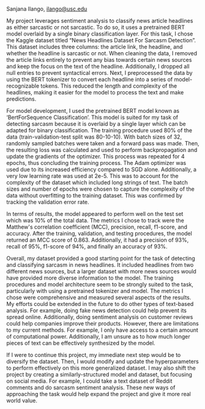 ﻿Sanjana Ilango, ilango@usc.edu

My project leverages sentiment analysis to classify news article headlines as either sarcastic or not sarcastic. To do so, it uses a pretrained BERT model overlaid by a single binary classification layer. For this task, I chose the Kaggle dataset titled “News Headlines Dataset For Sarcasm Detection”. This dataset includes three columns: the article link, the headline, and whether the headline is sarcastic or not. When cleaning the data, I removed the article links entirely to prevent any bias towards certain news sources and keep the focus on the text of the headline. Additionally, I dropped all null entries to prevent syntactical errors. Next, I preprocessed the data by using the BERT tokenizer to convert each headline into a series of model-recognizable tokens. This reduced the length and complexity of the headlines, making it easier for the model to process the text and make predictions.

For model development, I used the pretrained BERT model known as ‘BertForSequence Classification’. This model is suited for my task of detecting sarcasm because it is overlaid by a single layer which can be adapted for binary classification. The training procedure used 80% of the data (train-validation-test split was 80-10-10). With batch sizes of 32, randomly sampled batches were taken and a forward pass was made. Then, the resulting loss was calculated and used to perform backpropagation and update the gradients of the optimizer. This process was repeated for 4 epochs, thus concluding the training process. The Adam optimizer was used due to its increased efficiency compared to SGD alone. Additionally, a very low learning rate was used at 2e-5. This was to account for the complexity of the dataset which included long strings of text. The batch sizes and number of epochs were chosen to capture the complexity of the data without overfitting to the training dataset. This was confirmed by tracking the validation error rate.

In terms of results, the model appeared to perform well on the test set which was 10% of the total data. The metrics I chose to track were the Matthew's correlation coefficient (MCC), precision, recall, f1-score, and accuracy. After the training, validation, and testing procedures, the model returned an MCC score of 0.863. Additionally, it had a precision of 93%, recall of 95%, f1-score of 94%, and finally an accuracy of 93%.

Overall, my dataset provided a good starting point for the task of detecting and classifying sarcasm in news headlines. It included headlines from two different news sources, but a larger dataset with more news sources would have provided more diverse information to the model. The training procedures and model architecture seem to be strongly suited to the task, particularly with using a pretrained tokenizer and model. The metrics I chose were comprehensive and measured several aspects of the results. My efforts could be extended in the future to do other types of text-based analysis. For example, doing fake news detection could help prevent its spread online. Additionally, doing sentiment analysis on customer reviews could help companies improve their products. However, there are limitations to my current methods. For example, I only have access to a certain amount of computational power. Additionally, I am unsure as to how much longer pieces of text can be effectively synthesized by the model.

If I were to continue this project, my immediate next step would be to diversify the dataset. Then, I would modify and update the hyperparameters to perform effectively on this more generalized dataset. I may also shift the project by creating a similarly-structured model and dataset, but focusing on social media. For example, I could take a text dataset of Reddit comments and do sarcasm sentiment analysis. These new ways of approaching the task would help expand the project and give it more real world value.
